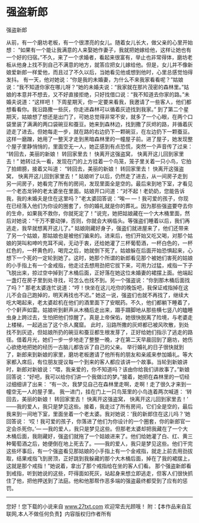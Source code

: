 # 强盗新郎

强盗新郎 

从前，有一个磨坊老板，有一个很漂亮的女儿。随着女儿长大，做父亲的心里开始想： 
“如果有一个能让我满意的人来娶她作妻子，我就把她嫁给他，这样让她也有一个好的归宿。”不久，来了一个求婚者，看起来很富有，举止也非常得体，磨坊老板从他身上找不到自己不满意的地方，就答应把女儿嫁给他。但是，女儿并不像新娘爱新郎一样爱他，而且过了不久以后，当她看见他或想到他时，心里总感觉怕得发抖。 
有一天，他对她说：“你是我的未婚妻，为什么不来我家看看呢？”姑娘说：“我不知道你家在哪儿呀？”她的未婚夫说：“我家就在那片茂密的森林里。”姑娘的本意并不想去，又不好直接拒绝，只好找借口说：“我不知道去你家的路。”未婚夫说道：“这样吧！ 
下周星期天，你一定要来看我，我邀请了一些客人，他们都想看看你。我沿路撒一些灰，你走进森林可以循着灰迹找到我家。” 
到了第二个星期天，姑娘想了想还是出门了，可她总觉得非常不安，就多了一个心眼，在两个口袋里装了满满的两口袋碗豆和蚕豆。她来到森林边，找到撒了灰烬的路，并循着灰迹走了进去。但她每走一步，就在路的右边扔下一颗碗豆，在左边扔下一颗蚕豆。这样一磨蹭，她用了一整天才走到黑暗森林里的一幢屋子前。进了屋子，她发现整个屋子里静悄悄的，里面空无一人，她正感到有点恐慌，突然一个声音传了过来： 
“转回去，美丽的新娘！ 
转回家里去！ 
快离开这强盗窝， 
快离开这儿回到家里去！” 
她转过头一看，发现在门的上方挂着一个鸟笼，笼子里关着一只小鸟，它拍了拍翅膀，接着又叫道： 
“转回去，美丽的新娘！ 
转回家里去！ 
快离开这强盗窝， 
快离开这儿回到家里去！” 
姑娘听了以后，仍然走了进去，从一间房子走到另一间房子，她看完了所有的房间，发现里面全是空的。最后来到地下室，才看见一个老态龙钟的老太婆坐在里面。姑娘开口问道：“对不起！老奶奶，您能告诉我，我的未婚夫是住在这里吗？”老太婆回答说：“唉― 
―！我可爱的孩子，你现在已经落入他们为你设的圈套了，你的婚礼就是你的葬礼。因为那些强盗要夺去你的生命，如果我不救你，你就死定了！”说完，她把姑娘藏在一个大木桶里面，然后对她说：“千万不要动弹，否则，你就会大祸临头。等强盗们睡着以后，我们再逃走，我早就想离开这儿了。” 
姑娘刚藏好身子，强盗们就进屋来了，他们还带来了另一个姑娘，那姑娘也是被他们骗来的。进来后，他们开始又吃又喝，对那个姑娘的哭叫和呻吟充耳不闻，无动于衷，还给她灌了三杯葡萄酒，一杯白色的，一杯红色的，一杯黄色的，喝完之后，她就倒下死了。姑娘躲在后面开始恐惧起来，心想下一个死的一定轮到她了。这时，她那个所谓的新郎看见那个被她们害死的姑娘的小手指上有一个金戒指，他走过去想用劲把它拔下来，可用力过猛，戒指一下子飞脱出来，掠过空中掉到了木桶后面，正好落在她这位未婚妻的裙摆上面。他端起一盏灯在房子里到处寻找，可怎么也找不到。另一个强盗说：“你到那木桶后面找了吗？” 
那老太婆连忙说道：“哼！快坐在这儿吃你的晚饭吧，我保证戒指掉在这儿不会自己跑掉的，明天再找也不迟。” 
她这一说，强盗们也就不再找了，继续大吃大喝起来，老太婆趁机在他们的酒里面下了安眠药。不久，他们都躺下睡着了，个个鼾声如雷。姑娘听到鼾声从木桶后走出来，蹑手蹑脚地从那些横七竖八的瞌睡虫身上跨过去，生怕把他们惊醒了。真是上帝保佑，她很快脱离了险境，与老婆走上楼梯，一起逃出了这个杀人魔窟。 
此时，沿路所撒的灰烬都已被风吹散，到处找不到灰迹，但姑娘所扔的碗豆和蚕豆都生根发芽了，正好给她们指示了逃走的路径。借着月光，她们一步一步地走了整整一晚，才在第二天早晨回到了磨坊，她伤心欲绝地把她的经历一古脑儿都告诉了自己的父亲。 
举行婚礼的日子很快就到了，新郎来到新娘的家里，磨坊老板邀请了他所有的朋友和亲戚来参加婚礼。等大家都入席后，有位朋友提议每一个到来的客人都应该讲一个故事。当轮到新娘讲时，新郎对新娘说：“喂，我亲爱的，你不知道吗？该由你给我们讲故事了。”新娘回答说：“好吧，我可以给你们讲一个我做过的梦。”接着，她把在森林里的一切经过细细讲了出来： 
“有一次，我梦见自己在森林里走啊，走啊！走了很久才来到一幢空无一人的屋子里。 
我一进门，挂在门上一只鸟笼里的小鸟连着两次喊道： 
‘转回去，美丽的新娘！ 
转回家里去！ 
快离开这强盗窝， 
快离开这儿回到家里去！’ 
――我的爱人，我只是梦见这些。接着，我走过了所有房间，它们全是空的，最后我来到一间地下室，里面坐着一个老太婆。我对她说：‘我的新郎住在这儿吗？’她回答说： 
‘哎！我可爱的孩子，你落进了他们为你设计的一个圈套，你的新郎官一定会杀死你。’― 
―我的爱人，我只是梦见这些。但那老太婆却把我藏在了一个大木桶后面，我刚藏好，强盗们就拖了一个姑娘进来了。他们给她灌了白、红、黄三种葡萄酒之后，她便倒在地上死去了。――我的爱人，我只是梦见这些。他们干完这些坏事后，有一个强盗看见那姑娘的小手指上有一个金戒指，就走上前去用劲拔取，结果戒指飞到房顶，正好跳到我躲藏的那个大木桶后面，掉在了我的裙摆上，这就是那个戒指！”她说着，拿出了那个戒指给在坐的客人们看。 
那个强盗新郎看到戒指，听到她说的这些，吓得面如死灰，站起身来想立即逃走，但客人们很快抓住了他，把他押送到了法庭。他和他那帮作恶多端的强盗最终都受到了应有的惩罚。 

                  
--------------------
您好！您下载的小说来自 www.27txt.com 欢迎常去光顾哦！
附：【本作品来自互联网,本人不做任何负责】内容版权归作者所有